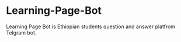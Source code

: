 # Learning-Page-Bot
Learning Page Bot is Ethiopian students question and answer platfrom Telgram bot.
